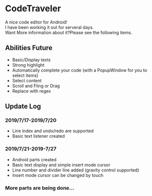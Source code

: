 # CodeTraveler
A nice code editor for Android!<br/>
I have been working it out for serveral days.<br/>
Want More information about it?Please see the following items.
## Abilities Future
* Basic/Display texts
* Strong highlight
* Automatically complete your code (with a PopupWindow for you to select items)
* Select content
* Scroll and Fling or Drag
* Replace with regex
## Update Log
### 2019/7/17-2019/7/20
* Line index and undo/redo are supported
* Basic text listener created
### 2019/7/21-2019-7/27
* Android parts created
* Basic text display and simple insert mode cursor
* Line number and divider line added (gravity control supported)
* Insert mode cursor can be changed by touch
### More parts are being done...
